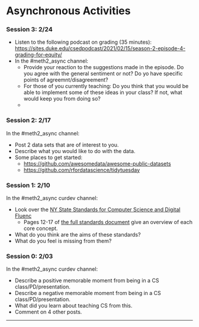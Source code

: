 # Asynchronous Activities

### Session 3: 2/24
* Listen to the following podcast on grading (35 minutes): https://sites.duke.edu/csedpodcast/2021/02/15/season-2-episode-4-grading-for-equity/
* In the \#meth2_async channel:
  * Provide your reaction to the suggestions made in the episode. Do you agree with the general sentiment or not? Do yo have specific points of agreemnt/disagreement?
  * For those of you currently teaching: Do you think that you would be able to implement some of these ideas in your class? If not, what would keep you from doing so?
  *
### Session 2: 2/17
In the \#meth2_async channel:
  * Post 2 data sets that are of interest to you.
  * Describe what you would like to do with the data.
  * Some places to get started:
      - https://github.com/awesomedata/awesome-public-datasets
      - https://github.com/rfordatascience/tidytuesday

### Session 1: 2/10
In the \#meth2_async curdev channel:
  * Look over the [NY State Standards for Computer Science and Digital Fluenc](http://www.nysed.gov/curriculum-instruction/computer-science-and-digital-fluency-learning-standards)
    - Pages 12-17 of [the full standards document](http://www.nysed.gov/common/nysed/files/programs/curriculum-instruction/computer-science-digital-fluency-standards-k-12.pdf) give an overview of each core concept.
  * What do you think are the aims of these standards?
  * What do you feel is missing from them?

### Session 0: 2/03
In the \#meth2_async curdev channel:
  * Describe a positive memorable moment from being in a CS class/PD/presentation.
  * Describe a negative memorable moment from being in a CS class/PD/presentation.
  * What did you learn about teaching CS from this.
  * Comment on 4 other posts.
---
